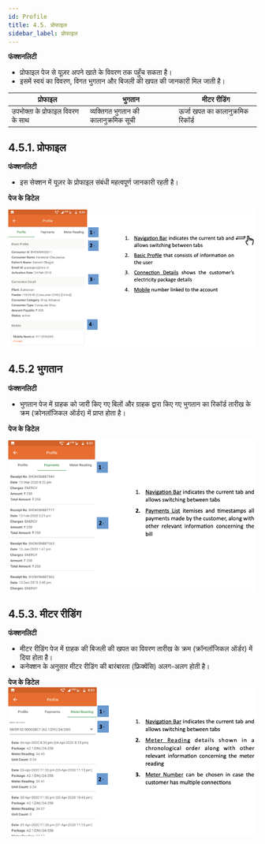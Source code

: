 ```yaml
---
id: Profile
title: 4.5. प्रोफाइल
sidebar_label: प्रोफाइल
---
```


**फंक्शनलिटी**
* प्रोफाइल पेज से यूज़र अपने खाते के विवरण तक पहुँच सकता है।
* इसमें स्वयं का विवरण, विगत भुगतान और बिजली की खपत की जानकारी मिल जाती है।

| प्रोफाइल | भुगतान | मीटर रीडिंग |
|---|---|---|
| उपभोक्ता के प्रोफाइल विवरण के साथ | व्यक्तिगत भुगतान की कालानुक्रमिक सूची | ऊर्जा खपत का कालानुक्रमिक रिकॉर्ड |


## 4.5.1. प्रोफाइल
**फंक्शनलिटी**
* इस सेक्शन में यूज़र के प्रोफाइल संबंधी महत्वपूर्ण जानकारी रहती है।

**पेज के डिटेल**

![Profile](./assets/4.10_Profile.png)


## 4.5.2 भुगतान
**फंक्शनलिटी**
* भुगतान पेज में ग्राहक को जारी किए गए बिलों और ग्राहक द्वारा किए गए भुगतान का रिकॉर्ड तारीख के क्रम (क्रोनलॉजिकल ऑर्डर) में प्राप्त होता है।

**पेज के डिटेल**

![Payments](./assets/4.11_Payments.png)


## 4.5.3. मीटर रीडिंग
**फंक्शनलिटी**
* मीटर रीडिंग पेज में ग्राहक की बिजली की खपत का विवरण तारीख के क्रम (क्रॉनलॉजिकल ऑर्डर) में दिया होता है।
* कनेक्शन के अनुसार मीटर रीडिंग की बारंबारता (फ्रिक्वेंसि) अलग-अलग होती है।

**पेज के डिटेल**
![Meter Reading](./assets/4.12_MeterReading.png)

